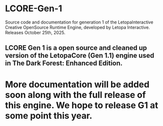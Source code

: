 # LCORE-Gen-1
Source code and documentation for generation 1 of the LetopaInteractive Creative OpenSource Runtime Engine, developed by Letopa Interactive. Releases October 25th, 2025.

## LCORE Gen 1 is a open source and cleaned up version of the LetopaCore (Gen 1.1) engine used in The Dark Forest: Enhanced Edition.
# More documentation will be added soon along with the full release of this engine. We hope to release G1 at some point this year.
